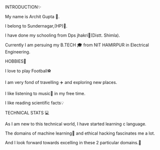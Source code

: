 INTRODUCTION:sparkles:

My name is Archit Gupta :boy:.

I belong to Sundernagar,(HP):house_with_garden:.

I have done my schooling from Dps jhakri:school:(Distt. Shimla).

Currently I am persuing my B.TECH 🎓 from NIT HAMIRPUR in Electrical Engineering.

HOBBIES:muscle:

I love to play Football:soccer:

I am very fond of travelling :airplane: and exploring new places.

I like listening to music:musical_note: in my free time.

I like reading scientific facts💡

TECHNICAL STATS :computer:

As I am new to this technical world, I have started learning c language.

The domains of machine learning🤖 and ethical hacking  fascinates me a lot.

And I look forward towards excelling in these 2 particular domains.:raised_hands:
